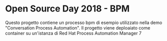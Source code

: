Open Source Day 2018 - BPM
=======================

Questo progetto contiene un processo bpm di esempio utilizzato nella demo "Conversation Process Automation".
Il progetto viene deploaiato come container su un'istanza di Red Hat Process Automation Manager 7
